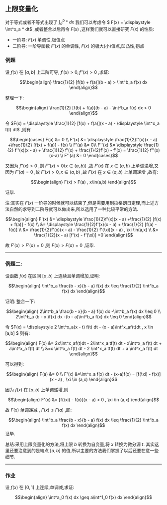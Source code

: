 ## 上限变量化

对于等式或者不等式出现了 $\displaystyle \int^b_a * dx$ 我们可以考虑令 $ F(x) = \displaystyle \int^x_a * dt$ ,或者整合以后再令 $F(x)$ ,这样我们就可以直接研究 $F(x)$ 的性质:
* 一阶导: $F(x)$ 单调性,极值点
* 二阶导: 一阶导函数 $F'(x)$ 的单调性, $F(x)$ 的极大(小)值点,凹凸性,拐点

### 例题
设 $f(x)$ 在 $[a,b]$ 上二阶可导, $f'(x) >0 , f''(x)>0$ ,求证:

$$\begin{align}
    \frac{1}{2} [f(b) + f(a)](b - a) > \int^b_a f(x) dx
\end{align}$$ 

整理一下:

$$\begin{align}
    \frac{1}{2} [f(b) + f(a)](b - a)  - \int^b_a f(x) dx > 0 
\end{align}$$

令 $F(x) = \displaystyle \frac{1}{2} [f(x) + f(a)](x - a) - \displaystyle \int^x_a f(t) dt$ ,则有

$$\begin{cases}
    F(a) &= 0 \\
    F'(x) &= \displaystyle \frac{1}{2}f'(x)(x - a) +\frac{1}{2} [f(x) + f(a)] - f(x)  \\ 
    F'(a) &= 0\\
    F''(x) &= \displaystyle \frac{1}{2} f''(x)(x - a) + \frac{1}{2} f'(x) + \frac{1}{2}f'(x) - f'(x) = \frac{1}{2} f''(x)(x-a) \\
    F''(a) &= 0
\end{cases}$$

又因为 $f''(x)>0$ ,则 $F''(x) >0 (x \in(a,b))$ ,故 $F'(x)$ 在 $x \in (a,b)$ 上单调递增,又因为 $F'(a) = 0$ ,故 $F'(x)>0 , x \in(a,b)$ ,故 $F(x)$ 在 $x \in (a,b)$ 上单调递增 ,故有:

$$\begin{align}
    F(x) > F(a) , x\in(a,b)
\end{align}$$

证毕.


注:其实在 $F(x)$ 一阶导的时候就可以结束了,但是需要用到拉格朗日定理,而上述方法自然的求导到二阶导就可以做出来,所以选用了一种比较平常的方法.

$$\begin{align}
    F'(x) &= \displaystyle \frac{1}{2}f'(x)(x - a) +\frac{1}{2} [f(x) + f(a)] - f(x)  \\ 
    &= \displaystyle \frac{1}{2}f'(x)(x - a) + \frac{1}{2} [f(a) - f(x)] \\
    &= \frac{1}{2}f'(x)(x - a) - \frac{1}{2} f'(\xi)(x - a) , \xi \in(a,x) \\
    &= \frac{1}{2}(x - a) [f'(x) - f'(\xi)] >0
\end{align}$$

故 $F'(x)>F'(a) = 0$ ,则 $F(x)>F(a) = 0$ ,证毕.



---
### 例题二:
设函数 $f(x)$ 在区间 $[a,b]$ 上连续且单调增加,证明:

$$\begin{align}
    \int^b_a \frac{b - x}{b - a} f(x) dx \leq \frac{1}{2} \int^b_a f(x) dx
\end{align}$$

证明:
整合一下:

$$\begin{align}
    2\int^b_a \frac{b - x}{b - a} f(x) dx -\int^b_a f(x) dx \leq  0  \\
        2\int^b_a (b - x )f(x) dx -(b - a)\int^b_a f(x) dx \leq  0 
\end{align}$$

令 $F(x) = \displaystyle 2 \int^x_a(x - t) f(t) dt - (x - a)\int^x_af(t)dt , x \in [a,b] $ 则有:

$$\begin{align}
    F(x) &= 2x\int^x_af(t)dt - 2\int^x_a tf(t) dt - x\int^x_a f(t) dt + a\int^x_a f(t) dt \\
    &=x \int^x_a f(t) dt - 2 \int^x_a tf(t) dt + a \int^x_a f(t) dt
\end{align}$$

可以得到:

$$\begin{align}
    F(a) &= 0 \\
    F'(x) &=\int^x_a f(x) dt - (x-a)f(x) = [f(\xi) - f(x)](x - a) , \xi \in (a,x)
\end{align}$$

因为 $f(x)$ 在 $[a,b]$ 上单调递增,则 

$$\begin{align}
    F'(x) &= [f(\xi) - f(x)](x - a) < 0 , \xi \in (a,x)
\end{align}$$

故 $F(x)$ 单调递减 , $F(x) \leq F(a)$ ,即:

$$\begin{align}
    \int^b_a \frac{b - x}{b - a} f(x) dx \leq \frac{1}{2} \int^b_a f(x) dx
\end{align}$$
证毕.

总结:采用上限变量化的方法,将上限 $b$ 转换为自变量,将 $x$ 转换为微分源 $t$.
其实这里还要注意到的是端点 $[a,b]$ 的值,所以主要的方法我们掌握了以后还要在意一些细节.


---
### 作业
设 $f(x)$ 在 $[0,1]$ 上连续,单调减,求证:

$$\begin{align}
    \int^a_0 f(x) dx \geq a\int^1_0 f(x) dx
\end{align}$$
